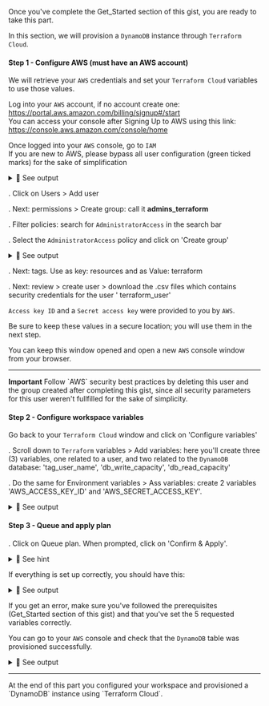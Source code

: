 Once you've complete the Get_Started section of this gist, you are ready to take this part.<br>

In this section, we will provision a `DynamoDB` instance through `Terraform Cloud`.

#### Step 1 - Configure AWS (must have an AWS account)

We will retrieve your `AWS` credentials and set your `Terraform Cloud` variables to use those values.

Log into your `AWS` account, if no account create one: https://portal.aws.amazon.com/billing/signup#/start<br>
You can access your console after Signing Up to AWS using this link: https://console.aws.amazon.com/console/home<br>

Once logged into your `AWS` console, go to `IAM`<br>
If you are new to AWS, please bypass all user configuration (green ticked marks) for the sake of simplification<br>

<details>
<summary>🔵 See output</summary>
<p>
  
[![isaac-arnault-aws-1.png](https://i.postimg.cc/65HMJ3qg/isaac-arnault-aws-1.png)](https://postimg.cc/CzqGbwjs)

</p>
</details>

. Click on Users > Add user<br>

. Next: permissions > Create group: call it <b>admins_terraform</b><br>

. Filter policies: search for `AdministratorAccess` in the search bar<br>

. Select the `AdministratorAccess` policy and click on 'Create group'

<details>
<summary>🔵 See output</summary>
<p>
  
[![isaac-arnault-aws-3.png](https://i.postimg.cc/jSwQp4Gn/isaac-arnault-aws-3.png)](https://postimg.cc/nXxD7BVn)

</p>
</details>

. Next: tags. Use as key: resources and as Value: terraform<br>

. Next: review > create user > download the .csv files which contains security credentials for the user '
terraform_user'<br>

`Access key ID` and a `Secret access key` were provided to you by `AWS`.<br>

Be sure to keep these values in a secure location; you will use them in the next step.<br>

You can keep this window opened and open a new `AWS` console window from your browser.

<hr>
<b>Important</b>
Follow `AWS` security best practices by deleting this user and the group created after completing this gist, since all security parameters for this user weren't fullfilled for the sake of simplicity.<br>


#### Step 2 - Configure workspace variables
Go back to your `Terraform Cloud` window and click on 'Configure variables'<br>

. Scroll down to `Terraform` variables > Add variables: here you'll create three (3) variables, one related to a user, and two related to the `DynamoDB` database: 'tag_user_name', 'db_write_capacity', 'db_read_capacity'<br>

. Do the same for Environment variables > Ass variables: create 2 variables 'AWS_ACCESS_KEY_ID' and 'AWS_SECRET_ACCESS_KEY'.

<details>
<summary>🔵 See output</summary>
<p>
  
[![isaac-arnault-aws-34.png](https://i.postimg.cc/wvZ0yb8z/isaac-arnault-aws-34.png)](https://postimg.cc/sQPpbmgH)

</p>
</details>

#### Step 3 - Queue and apply plan

. Click on Queue plan. When prompted, click on 'Confirm & Apply'.

<details>
<summary>🔴 See hint</summary>
<p>

[![isaac-arnault-terraform-34.png](https://i.postimg.cc/8kd6r0Vb/isaac-arnault-terraform-34.png)](https://postimg.cc/yWddMnxJ)

</p>
</details>

If everything is set up correctly, you should have this:

<details>
<summary>🔵 See output</summary>
<p>
  
[![isaac-arnault-terraform-35.png](https://i.postimg.cc/mkVkpKLf/isaac-arnault-terraform-35.png)](https://postimg.cc/dZkJLHZ4)

</p>
</details>

If you get an error, make sure you've followed the prerequisites (Get_Started section of this gist) and that you've set the 5 requested variables correctly.<br>

You can go to your `AWS` console and check that the `DynamoDB` table was provisioned successfully.

<details>
<summary>🔵 See output</summary>
<p>
  
[![isaac-arnault-terraform-38.png](https://i.postimg.cc/LXWpzWJ8/isaac-arnault-terraform-38.png)](https://postimg.cc/tZFwb2dK)

</p>
</details>

<hr>
At the end of this part you configured your workspace and provisioned a `DynamoDB` instance using `Terraform Cloud`.
